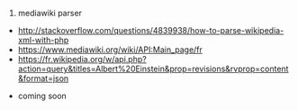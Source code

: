 1. mediawiki parser
 * http://stackoverflow.com/questions/4839938/how-to-parse-wikipedia-xml-with-php
 * https://www.mediawiki.org/wiki/API:Main_page/fr
 * https://fr.wikipedia.org/w/api.php?action=query&titles=Albert%20Einstein&prop=revisions&rvprop=content&format=json
- coming soon
